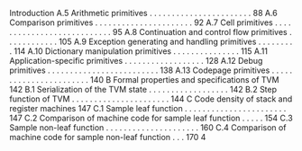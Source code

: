 Introduction
A.5 Arithmetic primitives . . . . . . . . . . . . . . . . . . . . . . . 88
A.6 Comparison primitives . . . . . . . . . . . . . . . . . . . . . . 92
A.7 Cell primitives . . . . . . . . . . . . . . . . . . . . . . . . . . . 95
A.8 Continuation and control flow primitives . . . . . . . . . . . . 105
A.9 Exception generating and handling primitives . . . . . . . . . 114
A.10 Dictionary manipulation primitives . . . . . . . . . . . . . . . 115
A.11 Application-specific primitives . . . . . . . . . . . . . . . . . . 128
A.12 Debug primitives . . . . . . . . . . . . . . . . . . . . . . . . . 138
A.13 Codepage primitives . . . . . . . . . . . . . . . . . . . . . . . 140
B Formal properties and specifications of TVM 142
B.1 Serialization of the TVM state . . . . . . . . . . . . . . . . . . 142
B.2 Step function of TVM . . . . . . . . . . . . . . . . . . . . . . 144
C Code density of stack and register machines 147
C.1 Sample leaf function . . . . . . . . . . . . . . . . . . . . . . . 147
C.2 Comparison of machine code for sample leaf function . . . . . 154
C.3 Sample non-leaf function . . . . . . . . . . . . . . . . . . . . . 160
C.4 Comparison of machine code for sample non-leaf function . . . 170
4

